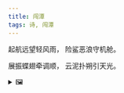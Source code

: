```yaml
---
title: 闯潭
tags: 诗, 闯潭
---
```


起航远望轻风雨，
险鲨恶浪守机舱。

展振蝶翅牵调顺，
云泥扑朔引天光。

<details><summary>🖼️</summary>

![](writings/images/2020-09-13-09-45-jie-you.JPG)

</details>

